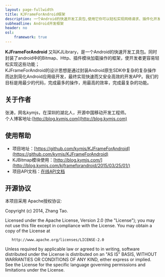 ```yaml
---
layout: page-fullwidth
title: KJFrameForAndroid框架
description: 一个Android的快速开发工具包,使用它你可以轻松实现网络请求、插件化开发、图片加载等功能。<br>KJFrameForAndroid的设计思想是通过封装Android原生SDK中复杂的复杂操作而达到简化Android应用级开发，最终实现快速而又安全高效的开发APP。我们的目标是用最少的代码，完成最多的操作，用最高的效率，完成最复杂的功能。
subheadline: Android开发框架
header: no
osl: 
    framework: true
---
```

 
**KJFrameForAndroid** 又叫KJLibrary，是一个Android的快速开发工具包。同时封装了android中的Bitmap、Http、插件模块加载操作的框架，使开发者更容易轻松实现这些功能；<br>
KJFrameForAndroid的设计思想是通过封装Android原生SDK中复杂的复杂操作而达到简化Android应用级开发，最终实现快速而又安全高效的开发APP。我们的目标是用最少的代码，完成最多的操作，用最高的效率，完成最复杂的功能。<br>

## 关于作者
张涛，网名kymjs，在深圳的湖北人，开源中国移动开发工程师。<br>
个人博客地址:[http://blog.kymjs.com](http://blog.kymjs.com)

## 使用帮助
* 项目地址：[https://github.com/kymjs/KJFrameForAndroid](https://github.com/kymjs/KJFrameForAndroid)
* KJBitmap模块使用：[http://blog.kymjs.com/](http://blog.kymjs.com/kjframeforandroid/2015/03/25/01/)<br>
* 项目API文档：[在线API文档](https://KJFrame.github.io)

## 开源协议
本项目采用 Apache授权协议:<br>

  Copyright (c) 2014, Zhang Tao.
 
  Licensed under the Apache License, Version 2.0 (the "License");
  you may not use this file except in compliance with the License.
  You may obtain a copy of the License at
  
       http://www.apache.org/licenses/LICENSE-2.0
	   
  Unless required by applicable law or agreed to in writing, software
  distributed under the License is distributed on an "AS IS" BASIS,
  WITHOUT WARRANTIES OR CONDITIONS OF ANY KIND, either express or implied.
  See the License for the specific language governing permissions and
  limitations under the License.